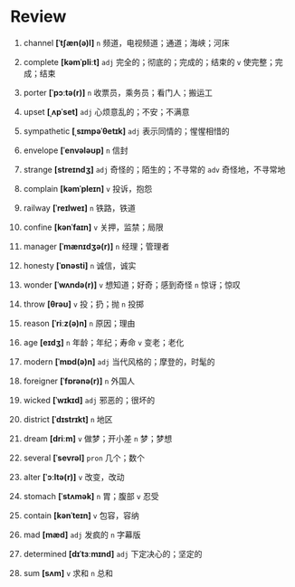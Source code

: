 # Review
1. channel **[ˈtʃæn(ə)l]** `n` 频道，电视频道；通道；海峡；河床

2. complete **[kəmˈpliːt]** `adj` 完全的；彻底的；完成的；结束的 `v` 使完整；完成；结束

3. porter **[ˈpɔːtə(r)]** `n` 收票员，乘务员；看门人；搬运工

4. upset **[ˌʌpˈset]** `adj` 心烦意乱的；不安；不满意

5. sympathetic **[ˌsɪmpəˈθetɪk]** `adj` 表示同情的；惺惺相惜的

6. envelope **[ˈenvələʊp]** `n` 信封

7. strange **[streɪndʒ]** `adj` 奇怪的；陌生的；不寻常的 `adv` 奇怪地，不寻常地

8. complain **[kəmˈpleɪn]** `v` 投诉，抱怨

9. railway **[ˈreɪlweɪ]** `n` 铁路，铁道

10. confine **[kənˈfaɪn]** `v` 关押，监禁；局限

11. manager **[ˈmænɪdʒə(r)]** `n` 经理；管理者

12. honesty **[ˈɒnəsti]** `n` 诚信，诚实

13. wonder **[ˈwʌndə(r)]** `v` 想知道；好奇；感到奇怪 `n` 惊讶；惊叹

14. throw **[θrəʊ]** `v` 投；扔；抛 `n` 投掷

15. reason **[ˈriːz(ə)n]** `n` 原因；理由

16. age **[eɪdʒ]** `n` 年龄；年纪；寿命 `v` 变老；老化

17. modern **[ˈmɒd(ə)n]** `adj` 当代风格的；摩登的，时髦的

18. foreigner **[ˈfɒrənə(r)]** `n` 外国人

19. wicked **[ˈwɪkɪd]** `adj` 邪恶的；很坏的

20. district **[ˈdɪstrɪkt]** `n` 地区

21. dream **[driːm]** `v` 做梦；开小差 `n` 梦；梦想

22. several **[ˈsevrəl]** `pron` 几个；数个

23. alter **[ˈɔːltə(r)]** `v` 改变，改动

24. stomach **[ˈstʌmək]** `n` 胃；腹部 `v` 忍受

25. contain **[kənˈteɪn]** `v` 包容，容纳

26. mad **[mæd]** `adj` 发疯的 `n` 字幕版

27. determined **[dɪˈtɜːmɪnd]** `adj` 下定决心的；坚定的

28. sum **[sʌm]** `v` 求和 `n` 总和

